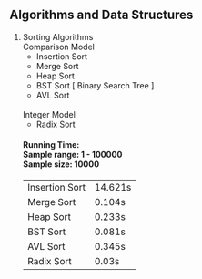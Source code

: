 ## Algorithms and Data Structures

<ol>
	<li>Sorting Algorithms
		<br/>
		Comparison Model
		<ul>
			<li>
				Insertion Sort
			</li>
			<li>
				Merge Sort
			</li>
			<li>
			    Heap Sort
		    </li>
		    <li>
		        BST Sort [ Binary Search Tree ]
		    </li>
		    <li>
		    	AVL Sort
		    </li>
		</ul>
		<br/>
		Integer Model
		<ul>
			<li>
				Radix Sort
			</li>
		</ul>
		<h4>
			Running Time:<br/>
			Sample range: 1 - 100000<br/>
			Sample size: 10000<br/>
		</h4>
		<table>
			<tr>
				<td>Insertion Sort</td>
				<td>14.621s</td>
			</tr>
			<tr>
				<td>Merge Sort</td>
				<td>0.104s</td>
			</tr>
			<tr>
				<td>Heap Sort</td>
				<td>0.233s</td>
			</tr>
			<tr>
				<td>BST Sort</td>
				<td>0.081s</td>
			</tr>
			<tr>
				<td>AVL Sort</td>
				<td>0.345s</td>
			</tr>
			<tr>
				<td>Radix Sort</td>
				<td>0.03s</td>
			</tr>
		</table>
	</li>
</ol>
